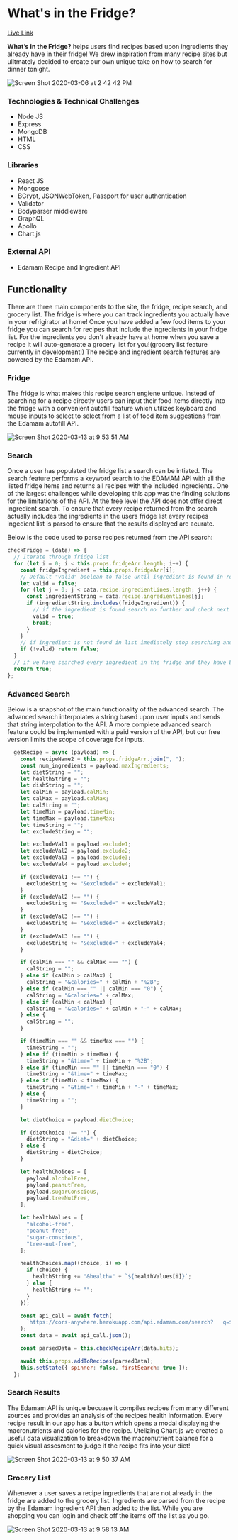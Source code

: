 # What's in the Fridge?

[Live Link](http://whatsinthefridgetonight.herokuapp.com/#/)

**What’s in the Fridge?** helps users find recipes based upon ingredients they already have in their fridge! We drew inspiration from many recipe sites but ulitmately decided to create our own unique take on how to search for dinner tonight.

![Screen Shot 2020-03-06 at 2 42 42 PM](https://user-images.githubusercontent.com/34895686/80053572-1cd5e580-84d2-11ea-9583-93b0ff3368ef.png)

### Technologies & Technical Challenges
* Node JS
* Express
* MongoDB
* HTML
* CSS

### Libraries
* React JS
* Mongoose
* BCrypt, JSONWebToken, Passport for user authentication
* Validator
* Bodyparser middleware
* GraphQL
* Apollo
* Chart.js

### External API
* Edamam Recipe and Ingredient API

## Functionality

There are three main components to the site, the fridge, recipe search, and grocery list. The fridge is where you can track ingredients you actually have in your refrigirator at home! Once you have added a few food items to your fridge you can search for recipes that include the ingredients in your fridge list. For the ingredients you don't already have at home when you save a recipe it will auto-generate a grocery list for you!(grocery list feature currently in development!) The recipe and ingredient search features are powered by the Edamam API.

### Fridge

The fridge is what makes this recipe search engiene unique. Instead of searching for a recipe directly users can input their food items directly into the fridge with a convenient autofill feature which utilizes keyboard and mouse inputs to select to select from a list of food item suggestions from the Edamam autofill API.

![Screen Shot 2020-03-13 at 9 53 51 AM](https://user-images.githubusercontent.com/34895686/80053940-f2385c80-84d2-11ea-99f1-1a25bda5c891.png)


### Search 

Once a user has populated the fridge list a search can be intiated. The search feature performs a keyword search to the EDAMAM API with all the listed fridge items and returns all recipes with the included ingredients. One of the largest challenges while developing this app was the finding solutions for the limitations of the API. At the free level the API does not offer direct ingredient search. To ensure that every recipe returned from the search actually includes the ingredients in the users fridge list every recipes ingedient list is parsed to ensure that the results displayed are acurate. 

Below is the code used to parse recipes returned from the API search:
  ```javascript
  checkFridge = (data) => {
    // Iterate through fridge list
    for (let i = 0; i < this.props.fridgeArr.length; i++) {
      const fridgeIngredient = this.props.fridgeArr[i];
      // Default "valid" boolean to false until ingredient is found in recipe ingredient list
      let valid = false;
      for (let j = 0; j < data.recipe.ingredientLines.length; j++) {
        const ingredientString = data.recipe.ingredientLines[j];
        if (ingredientString.includes(fridgeIngredient)) {
          // if the ingredient is found search no further and check next fridge ingredient
          valid = true;
          break;
        }
      }
      // if ingredient is not found in list imediately stop searching and early return false
      if (!valid) return false;
    }
    // if we have searched every ingredient in the fridge and they have been found return true
    return true;
  };
  ```


### Advanced Search

Below is a snapshot of the main functionality of the advanced search. The advanced search interpolates a string based upon user inputs and sends that string interpolation to the API. A more complete advanced search feature could be implemented with a paid version of the API, but our free version limits the scope of coverage for inputs. 

```javascript
  getRecipe = async (payload) => {
    const recipeName2 = this.props.fridgeArr.join(", ");
    const num_ingredients = payload.maxIngredients;
    let dietString = "";
    let healthString = "";
    let dishString = "";
    let calMin = payload.calMin;
    let calMax = payload.calMax;
    let calString = "";
    let timeMin = payload.timeMin;
    let timeMax = payload.timeMax;
    let timeString = "";
    let excludeString = "";

    let excludeVal1 = payload.exclude1;
    let excludeVal2 = payload.exclude2;
    let excludeVal3 = payload.exclude3;
    let excludeVal4 = payload.exclude4;

    if (excludeVal1 !== "") {
      excludeString += "&excluded=" + excludeVal1;
    }
    if (excludeVal2 !== "") {
      excludeString += "&excluded=" + excludeVal2;
    }
    if (excludeVal3 !== "") {
      excludeString += "&excluded=" + excludeVal3;
    }
    if (excludeVal3 !== "") {
      excludeString += "&excluded=" + excludeVal4;
    }

    if (calMin === "" && calMax === "") {
      calString = "";
    } else if (calMin > calMax) {
      calString = "&calories=" + calMin + "%2B";
    } else if (calMin === "" || calMin === "0") {
      calString = "&calories=" + calMax;
    } else if (calMin < calMax) {
      calString = "&calories=" + calMin + "-" + calMax;
    } else {
      calString = "";
    }

    if (timeMin === "" && timeMax === "") {
      timeString = "";
    } else if (timeMin > timeMax) {
      timeString = "&time=" + timeMin + "%2B";
    } else if (timeMin === "" || timeMin === "0") {
      timeString = "&time=" + timeMax;
    } else if (timeMin < timeMax) {
      timeString = "&time=" + timeMin + "-" + timeMax;
    } else {
      timeString = "";
    }

    let dietChoice = payload.dietChoice;

    if (dietChoice !== "") {
      dietString = "&diet=" + dietChoice;
    } else {
      dietString = dietChoice;
    }

    let healthChoices = [
      payload.alcoholFree,
      payload.peanutFree,
      payload.sugarConscious,
      payload.treeNutFree,
    ];

    let healthValues = [
      "alcohol-free",
      "peanut-free",
      "sugar-conscious",
      "tree-nut-free",
    ];

    healthChoices.map((choice, i) => {
      if (choice) {
        healthString += "&health=" + `${healthValues[i]}`;
      } else {
        healthString += "";
      }
    });

    const api_call = await fetch(
      `https://cors-anywhere.herokuapp.com/api.edamam.com/search?   q=${recipeName2}&app_id=${API_ID}&app_key=${API_KEY}&from=${0}&to=${50}&ingr=${num_ingredients}${dietString}${healthString}${dishString}${calString}${timeString}${excludeString}`
    );
    const data = await api_call.json();

    const parsedData = this.checkRecipeArr(data.hits);

    await this.props.addToRecipes(parsedData);
    this.setState({ spinner: false, firstSearch: true });
  };
  ```

### Search Results

The Edamam API is unique becuase it compiles recipes from many different sources and provides an analysis of the recipes health information. Every recipe result in our app has a button which opens a modal displaying the macronutrients and calories for the recipe. Utelizing Chart.js we created a useful data visualization to breakdown the macronutrient balance for a quick visual assesment to judge if the recipe fits into your diet!

![Screen Shot 2020-03-13 at 9 50 37 AM](https://user-images.githubusercontent.com/34895686/80053895-d765e800-84d2-11ea-8a03-0baccff86cd9.png)

### Grocery List

Whenever a user saves a recipe ingredients that are not already in the fridge are added to the grocery list. Ingredients are parsed from the recipe by the Edamam ingredient API then added to the list. While you are shopping you can login and check off the items off the list as you go. 

![Screen Shot 2020-03-13 at 9 58 13 AM](https://user-images.githubusercontent.com/34895686/80182784-86322300-85bc-11ea-8688-d9e8a6b7fdd0.png)
